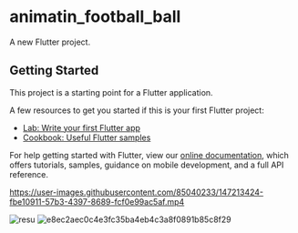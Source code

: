 # animatin_football_ball

A new Flutter project.

## Getting Started

This project is a starting point for a Flutter application.

A few resources to get you started if this is your first Flutter project:

- [Lab: Write your first Flutter app](https://flutter.dev/docs/get-started/codelab)
- [Cookbook: Useful Flutter samples](https://flutter.dev/docs/cookbook)

For help getting started with Flutter, view our
[online documentation](https://flutter.dev/docs), which offers tutorials,
samples, guidance on mobile development, and a full API reference.


https://user-images.githubusercontent.com/85040233/147213424-fbe10911-57b3-4397-8689-fcf0e99ac5af.mp4

![resu](https://user-images.githubusercontent.com/85040233/147213453-d06c7111-eba5-402f-b99d-a4d97c2f2aae.gif)
![e8ec2aec0c4e3fc35ba4eb4c3a8f0891b85c8f29](https://user-images.githubusercontent.com/85040233/147382638-24707bcd-3a6e-44f9-b1a0-b01e78f806e6.gif)
